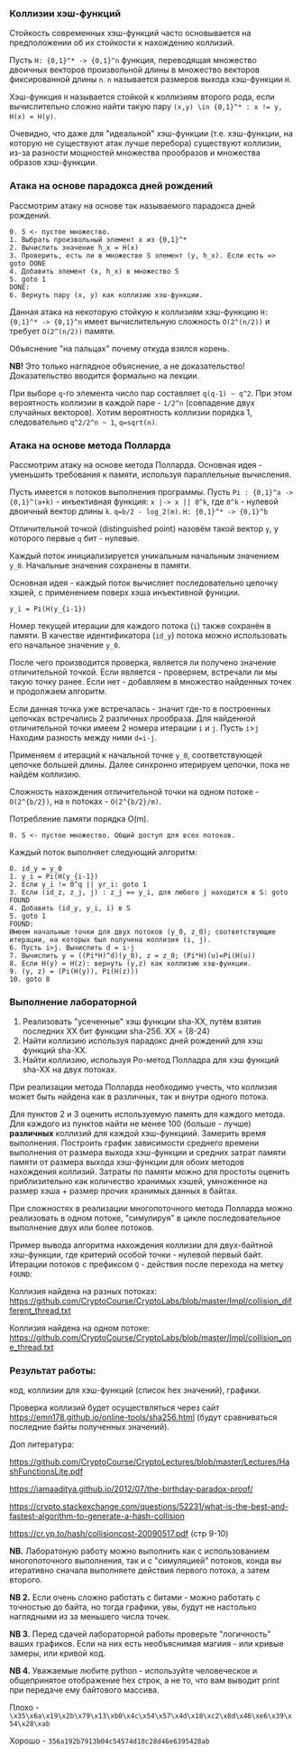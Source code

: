### Коллизии хэш-функций

Стойкость современных хэш-функций часто основывается на предположении об их стойкости к нахождению коллизий.

Пусть `H: {0,1}^* -> {0,1}^n` функция, переводящая множество двоичных векторов произвольной длины 
в множество векторов фиксированной длины `n`. `n` называется размеров выхода хэш-функции `H`.

Хэш-функция `H` называется стойкой к коллизиям второго рода, если вычислительно сложно найти такую пару `(x,y) \in {0,1}^* :
x != y, H(x) = H(y)`.

Очевидно, что даже для "идеальной" хэш-функции (т.е. хэш-функции, на которую не существуют атак лучше перебора)
существуют коллизии, из-за разности мощностей множества прообразов и множества образов хэш-функции.

### Атака на основе парадокса дней рождений

Рассмотрим атаку на основе так называемого парадокса дней рождений. 

```
0. S <- пустое множество.
1. Выбрать произвольный элемент x из {0,1}^*
2. Вычислить значение h_x = H(x)
3. Проверить, есть ли в множестве S элемент (y, h_x). Если есть => goto DONE
4. Добавить элемент (x, h_x) в множество S
5. goto 1
DONE:
6. Вернуть пару (x, y) как коллизию хэш-функции.
```
 
Данная атака на некоторую стойкую к коллизиям хэш-функцию `H: {0,1}^* -> {0,1}^n` имеет вычислительную сложность `O(2^(n/2))` и 
требует `O(2^(n/2))` памяти.

Объяснение "на пальцах" почему откуда взялся корень.

**NB!** Это только наглядное объяснение, а не доказательство! Доказательство вводится формально на лекции.

При выборе `q`-го элемента число пар составляет `q(q-1) ~ q^2`. При этом вероятность коллизии в каждой паре - `1/2^n` (совпадение двух случайных векторов). Хотим вероятность коллизии порядка 1, следовательно `q^2/2^n ~ 1`, `q=sqrt(n)`.

### Атака на основе метода Полларда

Рассмотрим атаку на основе метода Полларда.
Основная идея - уменьшить требования к памяти, используя параллельные вычисления.

Пусть имеется `m` потоков выполнения программы. Пусть `Pi : {0,1}^a -> {0,1}^(a+k)` - инъективная функция: `x |-> x || 0^k`, 
где `0^k` - нулевой двоичный вектор длины `k`. `q=b/2 - log_2(m)`. `H: {0,1}^* -> {0,1}^b`

Отличительной точкой (distinguished point) назовём такой вектор `y`, у которого первые `q` бит - нулевые.

Каждый поток инициализируется уникальным начальным значением `y_0`. Начальные значения сохранены в памяти.

Основная идея - каждый поток вычисляет последовательно цепочку хэшей, с применением поверх хэша инъективной функции.

`y_i = Pi(H(y_{i-1})`

Номер текущей итерации для каждого потока (`i`) также сохранён в памяти. В качестве идентификатора (`id_y`) потока можно использовать
его начальное значение `y_0`.

После чего производится проверка, является ли получено значение отличительной точкой. Если является - проверяем, встречали ли
мы такую точку ранее. Если нет - добавляем в множество найденных точек и продолжаем алгоритм.

Если данная точка уже встречалась - значит где-то в построенных цепочках встречались 2 различных прообраза.
Для найденной отличительной точки имеем 2 номера итерации `i` и `j`. Пусть `i`>`j` Находим разность между ними `d=i-j`.

Применяем `d` итераций к начальной точке `y_0`, соответствующей цепочке большей длины. Далее синхронно итерируем цепочки,
пока не найдём коллизию.

Сложность нахождения отличительной точки на одном потоке - `O(2^{b/2})`, на `m` потоках - `O(2^{b/2}/m)`.

Потребление памяти порядка O(m).

```
0. S <- пустое множество. Общий доступ для всех потоков.
```
Каждый поток выполняет следующий алгоритм:

```
0. id_y = y_0
1. y_i = Pi(H(y_{i-1})
2. Если y_i != 0^q || yr_i: goto 1
3. Если (id_z, z_j, j) : z_j == y_i, для любого j находится в S: goto FOUND
4. Добавить (id_y, y_i, i) в S
5. goto 1
FOUND: 
Имеем начальные точки для двух потоков (y_0, z_0); соответствующие итерации, на которых был получена коллизия (i, j).
6. Пусть i>j. Вычислить d = i-j
7. Вычислить y = ((Pi*H)^d)(y_0), z = z_0; (Pi*H)(u)=Pi(H(u))
8. Если H(y) = H(z): вернуть (y,z) как коллизию хэш-функции.
9. (y, z) = (Pi(H(y)), Pi(H(z)))
10. goto 8
```

### Выполнение лабораторной
1. Реализовать "усеченные" хэш функции sha-XX, путём взятия последних XX бит функции sha-256. XX = {8-24}
2. Найти коллизию используя парадокс дней рождений для хэш функций sha-XX.
3. Найти коллизию, используя Ро-метод Полладра для хэш функций sha-XX на двух потоках.

При реализации метода Полларда необходимо учесть, что коллизия может быть найдена как в различных, так и внутри одного потока.

Для пунктов 2 и 3 оценить используемую память для каждого метода. Для каждого из пунктов найти не менее 100 (больше - лучше) **различных** коллизий для каждой хэш-функциий. Замерить время выполнения. Построить график зависимости
среднего времени выполнения от размера выхода хэш-функции и средних затрат памяти памяти от размера выхода хэш-функции для обоих методов нахождения коллизий. Затраты по памяти можно для простоты оценить приблизительно как количество хранимых хэшей, умноженное на размер хэша + размер прочих хранимых данных в байтах.

При сложностях в реализации многопоточного метода Полларда можно реализовать в одном потоке, "симулируя" в цикле последовательное выполнение двух или более потоков.

Пример вывода алгоритма нахождения коллизии для двух-байтной хэш-функции, где критерий особой точки - нулевой первый байт. Итерации потоков с префиксом `Q` - действия после перехода на метку `FOUND`:

Коллизия найдена на разных потоках: https://github.com/CryptoCourse/CryptoLabs/blob/master/Impl/collision_different_thread.txt

Коллизия найдена на одном потоке: https://github.com/CryptoCourse/CryptoLabs/blob/master/Impl/collision_one_thread.txt

### Результат работы: 

код, коллизии для хэш-функций (список hex значений), графики. 

Проверка коллизий будет осуществляться через сайт https://emn178.github.io/online-tools/sha256.html (будут сравниваться последние байты полученных значений).

Доп литература:

https://github.com/CryptoCourse/CryptoLectures/blob/master/Lectures/HashFunctionsLite.pdf

https://iamaaditya.github.io/2012/07/the-birthday-paradox-proof/

https://crypto.stackexchange.com/questions/52231/what-is-the-best-and-fastest-algorithm-to-generate-a-hash-collision

https://cr.yp.to/hash/collisioncost-20090517.pdf (стр 9-10)

**NB.** Лаборатоную работу можно выполнить как с использованием многопоточного выполнения, так и с "симуляцией" потоков, конда вы итеративно сначала выполняете действия первого потока, а затем второго.

**NB 2.** Если очень сложно работать с битами - можно работать с точностью до байта, но тогда графики, увы, будут не настолько наглядными из за меньшего числа точек.

**NB 3.** Перед сдачей лабораторной работы проверьте "логичность" ваших графиков. Если на них есть необъяснимая магиия - или кривые замеры, или кривой код.

**NB 4.** Уважаемые любите python - используйте человеческое и общепринятое отображение hex строк, а не то, что вам выводит print при передаче ему байтового массива.

Плохо - `\x35\x6a\x19\x2b\x79\x13\xb0\x4c\x54\x57\x4d\x18\xc2\x8d\x46\xe6\x39\x54\x28\xab`

Хорошо - `356a192b7913b04c54574d18c28d46e6395428ab`
